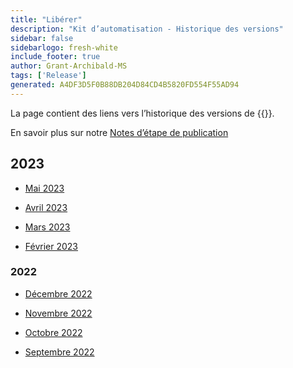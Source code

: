 ```yaml
---
title: "Libérer"
description: "Kit d’automatisation - Historique des versions"
sidebar: false
sidebarlogo: fresh-white
include_footer: true
author: Grant-Archibald-MS
tags: ['Release']
generated: A4DF3D5F0B88DB204D84CD4B5820FD554F55AD94
---
```


La page contient des liens vers l’historique des versions de {{<product-name>}}.

En savoir plus sur notre [Notes d’étape de publication](/fr/releases/milestones)

## 2023

- [Mai 2023](/fr/releases/may-2023)

- [Avril 2023](/fr/releases/april-2023)

- [Mars 2023](/fr/releases/march-2023)

- [Février 2023](/fr/releases/february-2023)

### 2022

- [Décembre 2022](/fr/releases/december-2022)

- [Novembre 2022](/fr/releases/november-2022)

- [Octobre 2022](/fr/releases/october-2022)

- [Septembre 2022](/fr/releases/september-2022)
